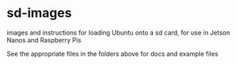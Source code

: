 # sd-images
images and instructions for loading Ubuntu onto a sd card, for use in Jetson Nanos and Raspberry Pis

See the appropriate files in the folders above for docs and example files
